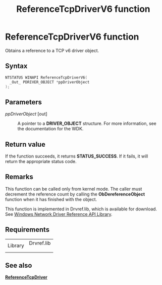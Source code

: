﻿---
Description: 'Obtains a reference to a TCP v6 driver object.'
ms.assetid: '9f57ea0b-0ab4-4ef9-9bf1-1f41f72dfbe9'
title: ReferenceTcpDriverV6 function
---

# ReferenceTcpDriverV6 function

Obtains a reference to a TCP v6 driver object.

## Syntax


```C++
NTSTATUS WINAPI ReferenceTcpDriverV6(
  _Out_ PDRIVER_OBJECT *ppDriverObject
);
```



## Parameters

<dl> <dt>

*ppDriverObject* \[out\]
</dt> <dd>

A pointer to a **DRIVER\_OBJECT** structure. For more information, see the documentation for the WDK.

</dd> </dl>

## Return value

If the function succeeds, it returns **STATUS\_SUCCESS**. If it fails, it will return the appropriate status code.

## Remarks

This function can be called only from kernel mode. The caller must decrement the reference count by calling the **ObDereferenceObject** function when it has finished with the object.

This function is implemented in Drvref.lib, which is available for download. See [Windows Network Driver Reference API Library](Http://go.microsoft.com/fwlink/p/?linkid=85310).

## Requirements



|                    |                                                                                       |
|--------------------|---------------------------------------------------------------------------------------|
| Library<br/> | <dl> <dt>Drvref.lib</dt> </dl> |



## See also

<dl> <dt>

[**ReferenceTcpDriver**](referencetcpdriver.md)
</dt> </dl>

 

 




